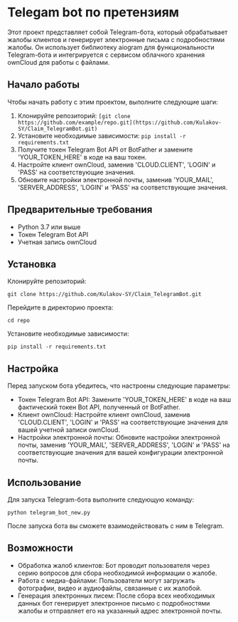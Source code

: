 <!DOCTYPE html>
<html>
<body>
  <h1>Telegam bot по претензиям</h1>
  <p>Этот проект представляет собой Telegram-бота, который обрабатывает жалобы клиентов и генерирует электронные письма с подробностями жалобы. Он использует библиотеку aiogram для функциональности Telegram-бота и интегрируется с сервисом облачного хранения ownCloud для работы с файлами.</p>

  <h2>Начало работы</h2>
  <p>Чтобы начать работу с этим проектом, выполните следующие шаги:</p>
  <ol>
    <li>Клонируйте репозиторий: <code>[git clone https://github.com/example/repo.git](https://github.com/Kulakov-SY/Claim_TelegramBot.git)</code></li>
    <li>Установите необходимые зависимости: <code>pip install -r requirements.txt</code></li>
    <li>Получите токен Telegram Bot API от BotFather и замените 'YOUR_TOKEN_HERE' в коде на ваш токен.</li>
    <li>Настройте клиент ownCloud, заменив 'CLOUD.CLIENT', 'LOGIN' и 'PASS' на соответствующие значения.</li>
    <li>Обновите настройки электронной почты, заменив 'YOUR_MAIL', 'SERVER_ADDRESS', 'LOGIN' и 'PASS' на соответствующие значения.</li>
  </ol>

  <h2>Предварительные требования</h2>
  <ul>
    <li>Python 3.7 или выше</li>
    <li>Токен Telegram Bot API</li>
    <li>Учетная запись ownCloud</li>
  </ul>

  <h2>Установка</h2>
  <p>Клонируйте репозиторий:</p>
  <pre><code>git clone https://github.com/Kulakov-SY/Claim_TelegramBot.git</code></pre>
  <p>Перейдите в директорию проекта:</p>
  <pre><code>cd repo</code></pre>
  <p>Установите необходимые зависимости:</p>
  <pre><code>pip install -r requirements.txt</code></pre>

  <h2>Настройка</h2>
  <p>Перед запуском бота убедитесь, что настроены следующие параметры:</p>
  <ul>
    <li>Токен Telegram Bot API: Замените 'YOUR_TOKEN_HERE' в коде на ваш фактический токен Bot API, полученный от BotFather.</li>
    <li>Клиент ownCloud: Настройте клиент ownCloud, заменив 'CLOUD.CLIENT', 'LOGIN' и 'PASS' на соответствующие значения для вашей учетной записи ownCloud.</li>
    <li>Настройки электронной почты: Обновите настройки электронной почты, заменив 'YOUR_MAIL', 'SERVER_ADDRESS', 'LOGIN' и 'PASS' на соответствующие значения для вашей конфигурации электронной почты.</li>
  </ul>

  <h2>Использование</h2>
  <p>Для запуска Telegram-бота выполните следующую команду:</p>
  <pre><code>python telegram_bot_new.py</code></pre>
  <p>После запуска бота вы сможете взаимодействовать с ним в Telegram.</p>

  <h2>Возможности</h2>
  <ul>
    <li>Обработка жалоб клиентов: Бот проводит пользователя через серию вопросов для сбора необходимой информации о жалобе.</li>
    <li>Работа с медиа-файлами: Пользователи могут загружать фотографии, видео и аудиофайлы, связанные с их жалобой.</li>
    <li>Генерация электронных писем: После сбора всех необходимых данных бот генерирует электронное письмо с подробностями жалобы и отправляет его на указанный адрес электронной почты.</li>
  </ul>

</body>
</html>
